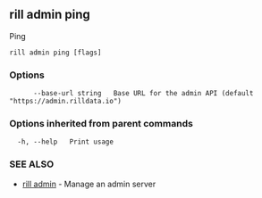 ## rill admin ping

Ping

```
rill admin ping [flags]
```

### Options

```
      --base-url string   Base URL for the admin API (default "https://admin.rilldata.io")
```

### Options inherited from parent commands

```
  -h, --help   Print usage
```

### SEE ALSO

* [rill admin](admin.md)	 - Manage an admin server

